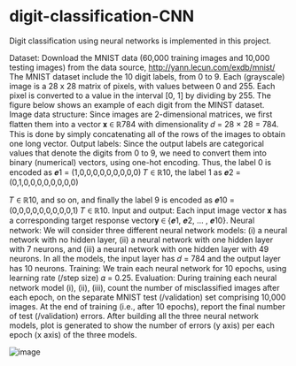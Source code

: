 # digit-classification-CNN
Digit classification using neural networks is implemented in this project.

Dataset: Download the MNIST data (60,000 training images and 10,000 testing images) from the 
data source, http://yann.lecun.com/exdb/mnist/
The MNIST dataset include the 10 digit labels, from 0 to 9. Each (grayscale) image is a 28 x 28 matrix of pixels, with values between 0 and 255. Each pixel is converted to a value in the interval [0, 1] by dividing by 255. The figure below shows an example of each digit from the MINST dataset. 
Image data structure: Since images are 2-dimensional matrices, we first flatten them into a vector 𝐱 ∈ ℝ784 with dimensionality 𝑑 = 28 × 28 = 784. This is done by simply concatenating all of the 
rows of the images to obtain one long vector.
Output labels: Since the output labels are categorical values that denote the digits from 0 to 9, we 
need to convert them into binary (numerical) vectors, using one-hot encoding. Thus, the label 0 is 
encoded as 𝒆1 = (1,0,0,0,0,0,0,0,0,0) 𝑇 ∈ ℝ10, the label 1 as 𝒆2 = (0,1,0,0,0,0,0,0,0,0)

𝑇 ∈ ℝ10, and so on, and finally the label 9 is encoded as 𝒆10 = (0,0,0,0,0,0,0,0,0,1)
𝑇 ∈ ℝ10.
Input and output: Each input image vector 𝐱 has a corresponding target response vector𝐲 ∈
{𝒆1, 𝒆2, … , 𝒆10}. 
Neural network: We will consider three different neural network models: (i) a neural network with no hidden layer, (ii) a neural network with one hidden layer with 7 neurons, and (iii) a neural network with one hidden layer with 49 neurons. In all the models, the input layer has 𝑑 = 784 and the output layer has 10 neurons.
Training: We train each neural network for 10 epochs, using learning rate (/step size) 𝛼 = 0.25. 
Evaluation: During training each neural network model (i), (ii), (iii), count the number of misclassified images after each epoch, on the separate MNIST test (/validation) set comprising 10,000 images. At the end of training (i.e., after 10 epochs), report the final number of test (/validation) errors. After building all the three neural network models, plot is generated to show the number of errors (y axis) per each epoch (x axis) of the three models. 

![image](https://user-images.githubusercontent.com/82420256/146601085-70307c9b-e8d1-4000-83d7-b031ca8bdda6.png)

